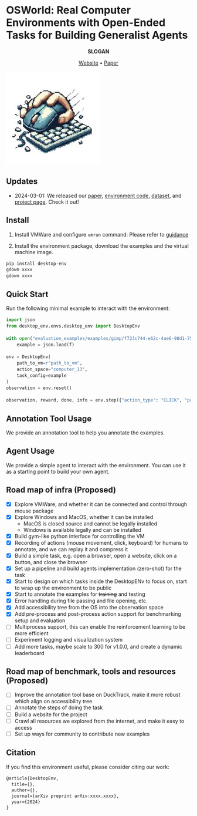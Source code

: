 # OSWorld: Real Computer Environments with Open-Ended Tasks for Building Generalist Agents
<p align="center">
    <b>SLOGAN</b>
</p>

<p align="center">
<a href="">Website</a> •
<a href="">Paper</a>
</p>

![Overview](desktop_env/assets/icon.jpg)

## Updates
- 2024-03-01: We released our [paper](), [environment code](), [dataset](), and [project page](). Check it out!

## Install
1. Install VMWare and configure `vmrun` command:
Please refer to [guidance](https://docs.google.com/document/d/1KBdeZwmZs2Vi_Wsnngb3Wf1-RiwMMpXTftwMqP2Ztak/edit#heading=h.uh0x0tkl7fuw)

2. Install the environment package, download the examples and the virtual machine image.
```bash
pip install desktop-env
gdown xxxx
gdown xxxx
```

## Quick Start
Run the following minimal example to interact with the environment:
```python
import json
from desktop_env.envs.desktop_env import DesktopEnv

with open("evaluation_examples/examples/gimp/f723c744-e62c-4ae6-98d1-750d3cd7d79d.json", "r", encoding="utf-8") as f:
    example = json.load(f)

env = DesktopEnv(
    path_to_vm=r"path_to_vm",
    action_space="computer_13",
    task_config=example
)
observation = env.reset()

observation, reward, done, info = env.step({"action_type": "CLICK", "parameters": {"button": "right", "num_clicks": 1}})
```

## Annotation Tool Usage
We provide an annotation tool to help you annotate the examples.

## Agent Usage
We provide a simple agent to interact with the environment. You can use it as a starting point to build your own agent.

## Road map of infra (Proposed)

- [x] Explore VMWare, and whether it can be connected and control through mouse package
- [x] Explore Windows and MacOS, whether it can be installed
  - MacOS is closed source and cannot be legally installed
  - Windows is available legally and can be installed
- [x] Build gym-like python interface for controlling the VM
- [x] Recording of actions (mouse movement, click, keyboard) for humans to annotate, and we can replay it and compress it
- [x] Build a simple task, e.g. open a browser, open a website, click on a button, and close the browser
- [x] Set up a pipeline and build agents implementation (zero-shot) for the task
- [x] Start to design on which tasks inside the DesktopENv to focus on, start to wrap up the environment to be public
- [x] Start to annotate the examples for ~~training~~ and testing
- [x] Error handling during file passing and file opening, etc.
- [x] Add accessibility tree from the OS into the observation space
- [x] Add pre-process and post-process action support for benchmarking setup and evaluation
- [ ] Multiprocess support, this can enable the reinforcement learning to be more efficient
- [ ] Experiment logging and visualization system
- [ ] Add more tasks, maybe scale to 300 for v1.0.0, and create a dynamic leaderboard

## Road map of benchmark, tools and resources (Proposed)
- [ ] Improve the annotation tool base on DuckTrack, make it more robust which align on accessibility tree
- [ ] Annotate the steps of doing the task
- [ ] Build a website for the project
- [ ] Crawl all resources we explored from the internet, and make it easy to access
- [ ] Set up ways for community to contribute new examples

## Citation
If you find this environment useful, please consider citing our work:
```
@article{DesktopEnv,
  title={},
  author={},
  journal={arXiv preprint arXiv:xxxx.xxxx},
  year={2024}
}
```
